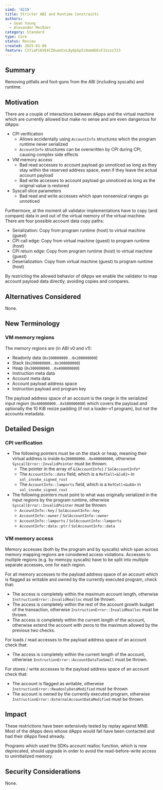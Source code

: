 ```yaml
---
simd: '0219'
title: Stricter ABI and Runtime Constraints
authors:
  - Sean Young
  - Alexander Meißner
category: Standard
type: Core
status: Review
created: 2025-01-06
feature: C37iaPi6VE4CZDueU1vL8y6pGp5i8amAbEsF31xzz723
---
```


## Summary

Removing pitfalls and foot-guns from the ABI (including syscalls) and runtime.

## Motivation

There are a couple of interactions between dApps and the virtual machine which
are currently allowed but make no sense and are even dangerous for dApps:

- CPI verification
  - Allows accidentally using `AccountInfo` structures which the program
  runtime never serialized
  - `AccountInfo` structures can be overwritten by CPI during CPI, causing
  complex side effects
- VM memory access
  - Bad read accesses to account payload go unnoticed as long as they stay
  within the reserved address space, even if they leave the actual account
  payload
  - Bad write accesses to account payload go unnoticed as long as the original
  value is restored
- Syscall slice parameters
  - Bad read and write accesses which span nonsensical ranges go unnoticed

Furthermore, at the moment all validator implementations have to copy
(and compare) data in and out of the virtual memory of the virtual machine.
There are four possible account data copy paths:

- Serialization: Copy from program runtime (host) to virtual machine (guest)
- CPI call edge: Copy from virtual machine (guest) to program runtime (host)
- CPI return edge: Copy from program runtime (host) to virtual machine (guest)
- Deserialization: Copy from virtual machine (guest) to program runtime (host)

By restricting the allowed behavior of dApps we enable the validator to map
account payload data directly, avoiding copies and compares.

## Alternatives Considered

None.

## New Terminology

### VM memory regions

The memory regions are (in ABI v0 and v1):

- Readonly data (`0x100000000..0x200000000`)
- Stack (`0x200000000..0x300000000`)
- Heap (`0x300000000..0x400000000`)
- Instruction meta data
- Account meta data
- Account payload address space
- Instruction payload and program key

The payload address space of an account is the range in the serialized input
region (`0x400000000..0x500000000`) which covers the payload and optionally the
10 KiB resize padding (if not a loader-v1 program), but not the accounts
metadata.

## Detailed Design

### CPI verification

- The following pointers must be on the stack or heap,
meaning their virtual address is inside `0x200000000..0x400000000`,
otherwise `SyscallError::InvalidPointer` must be thrown:
  - The pointer in the array of `&[AccountInfo]` / `SolAccountInfo*`
  - The `AccountInfo::data` field,
  which is a `RefCell<&[u8]>` in `sol_invoke_signed_rust`
  - The `AccountInfo::lamports` field,
  which is a `RefCell<&u64>` in `sol_invoke_signed_rust`
- The following pointers must point to what was originally serialized in the
input regions by the program runtime,
otherwise `SyscallError::InvalidPointer` must be thrown:
  - `AccountInfo::key` / `SolAccountInfo::key`
  - `AccountInfo::owner` / `SolAccountInfo::owner`
  - `AccountInfo::lamports` / `SolAccountInfo::lamports`
  - `AccountInfo::data::ptr` / `SolAccountInfo::data`

### VM memory access

Memory accesses (both by the program and by syscalls) which span across memory
mapping regions are considered access violations. Accesses to multiple regions
(e.g. by memcpy syscalls) have to be split into multiple separate accesses,
one for each region.

For all memory accesses to the payload address space of an account which is
flagged as writable and owned by the currently executed program, check that:

- The access is completely within the maximum account length,
otherwise `InstructionError::InvalidRealloc` must be thrown.
- The access is completely within the rest of the account growth budget of the
transaction, otherwise `InstructionError::InvalidRealloc` must be thrown.
- The access is completely within the current length of the account,
otherwise extend the account with zeros to the maximum allowed by the previous
two checks.

For loads / read accesses to the payload address space of an account check
that:

- The access is completely within the current length of the account,
otherwise `InstructionError::AccountDataTooSmall` must be thrown.

For stores / write accesses to the payload address space of an account check
that:

- The account is flagged as writable,
otherwise `InstructionError::ReadonlyDataModified` must be thrown
- The account is owned by the currently executed program,
otherwise `InstructionError::ExternalAccountDataModified` must be thrown.

## Impact

These restrictions have been extensively tested by replay against MNB.
Most of the dApps devs whose dApps would fail have been contacted and had
their dApps fixed already.

Programs which used the SDKs account realloc function, which is now deprecated,
should upgrade in order to avoid the read-before-write access to uninitialized
memory.

## Security Considerations

None.
